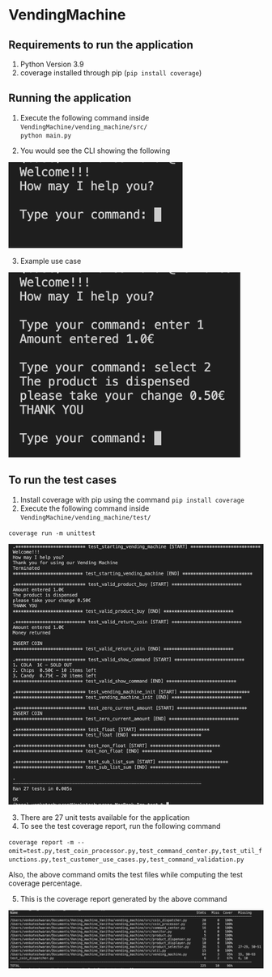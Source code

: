 # VendingMachine

## Requirements to run the application
1. Python Version 3.9 
2. coverage installed through pip (`pip install coverage`)



## Running the application
1. Execute the following command inside `VendingMachine/vending_machine/src/`  
`python main.py`

2. You would see the CLI showing the following

![main](./vending_machine/img/main.png)

3. Example use case

![main](./vending_machine/img/example_use_case.png)


## To run the test cases
1. Install coverage with pip using the command `pip install coverage`
2. Execute the following command inside `VendingMachine/vending_machine/test/`  

`coverage run -m unittest`

![main](./vending_machine/img/tests.png)

3. There are 27 unit tests available for the application
4. To see the test coverage report, run the following command  

`coverage report -m --omit=test.py,test_coin_processor.py,test_command_center.py,test_util_functions.py,test_customer_use_cases.py,test_command_validation.py`

Also, the above command omits the test files while computing the test coverage percentage.

5. This is the coverage report generated by the above command

![main](./vending_machine/img/coverage_report.png)

